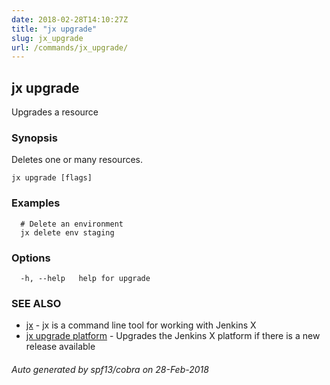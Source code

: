 ```yaml
---
date: 2018-02-28T14:10:27Z
title: "jx upgrade"
slug: jx_upgrade
url: /commands/jx_upgrade/
---
```

## jx upgrade

Upgrades a resource

### Synopsis

Deletes one or many resources.

```
jx upgrade [flags]
```

### Examples

```
  # Delete an environment
  jx delete env staging
```

### Options

```
  -h, --help   help for upgrade
```

### SEE ALSO

* [jx](/commands/jx/)	 - jx is a command line tool for working with Jenkins X
* [jx upgrade platform](/commands/jx_upgrade_platform/)	 - Upgrades the Jenkins X platform if there is a new release available

###### Auto generated by spf13/cobra on 28-Feb-2018
